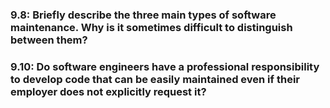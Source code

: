 <h3>9.8: Briefly describe the three main types of software maintenance. Why is it sometimes difficult to distinguish between them?</h3>

<p></p>

<h3>9.10: Do software engineers have a professional responsibility to develop code that can be easily maintained even if their employer does not explicitly request it?</h3>

<p></p>

